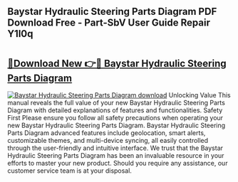 ## Baystar Hydraulic Steering Parts Diagram PDF Download Free - Part-SbV User Guide Repair Y1l0q

# <h2><a href="http://dfjirkt.blite.top/?on=Baystar+Hydraulic+Steering+Parts+Diagram">🔗Download New 👉🔴 Baystar Hydraulic Steering Parts Diagram</a></h2>

[![Baystar Hydraulic Steering Parts Diagram download](https://i.imgur.com/lujVjoI.png)](http://dfjirkt.blite.top/?on=Baystar+Hydraulic+Steering+Parts+Diagram)
Unlocking Value This manual reveals the full value of your new Baystar Hydraulic Steering Parts Diagram with detailed explanations of features and functionalities. Safety First Please ensure you follow all safety precautions when operating your new Baystar Hydraulic Steering Parts Diagram. Baystar Hydraulic Steering Parts Diagram advanced features include geolocation, smart alerts, customizable themes, and multi-device syncing, all easily controlled through the user-friendly and intuitive interface. We trust that the Baystar Hydraulic Steering Parts Diagram has been an invaluable resource in your efforts to master your new product. Should you require any assistance, our customer service team is at your disposal.
